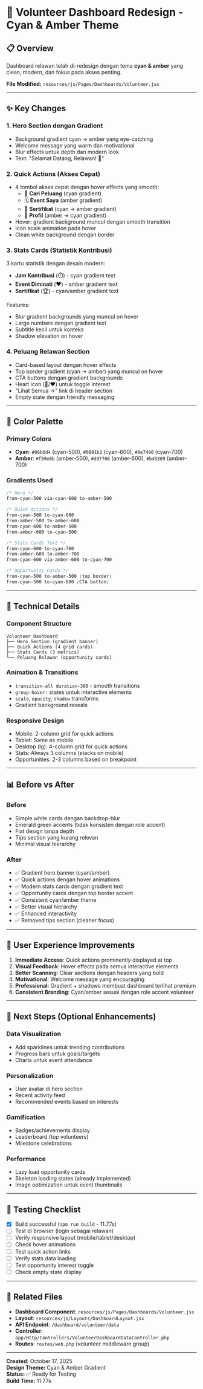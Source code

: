 # 🎨 Volunteer Dashboard Redesign - Cyan & Amber Theme

## 📋 Overview
Dashboard relawan telah di-redesign dengan tema **cyan & amber** yang clean, modern, dan fokus pada akses penting.

**File Modified:** `resources/js/Pages/Dashboards/Volunteer.jsx`

---

## ✨ Key Changes

### 1. **Hero Section dengan Gradient**
- Background gradient cyan → amber yang eye-catching
- Welcome message yang warm dan motivational
- Blur effects untuk depth dan modern look
- Text: "Selamat Datang, Relawan! 🤝"

### 2. **Quick Actions (Akses Cepat)**
- 4 tombol akses cepat dengan hover effects yang smooth:
  - 🤝 **Cari Peluang** (cyan gradient)
  - 🗓️ **Event Saya** (amber gradient)
  - 📜 **Sertifikat** (cyan → amber gradient)
  - 👤 **Profil** (amber → cyan gradient)
- Hover: gradient background muncul dengan smooth transition
- Icon scale animation pada hover
- Clean white background dengan border

### 3. **Stats Cards (Statistik Kontribusi)**
3 kartu statistik dengan desain modern:
- **Jam Kontribusi** (⏱️) - cyan gradient text
- **Event Diminati** (❤️) - amber gradient text
- **Sertifikat** (🏆) - cyan/amber gradient text

Features:
- Blur gradient backgrounds yang muncul on hover
- Large numbers dengan gradient text
- Subtitle kecil untuk konteks
- Shadow elevation on hover

### 4. **Peluang Relawan Section**
- Card-based layout dengan hover effects
- Top border gradient (cyan → amber) yang muncul on hover
- CTA buttons dengan gradient backgrounds
- Heart icon (🤍/❤️) untuk toggle interest
- "Lihat Semua →" link di header section
- Empty state dengan friendly messaging

---

## 🎨 Color Palette

### Primary Colors
- **Cyan**: `#06b6d4` (cyan-500), `#0891b2` (cyan-600), `#0e7490` (cyan-700)
- **Amber**: `#f59e0b` (amber-500), `#d97706` (amber-600), `#b45309` (amber-700)

### Gradients Used
```css
/* Hero */
from-cyan-500 via-cyan-600 to-amber-500

/* Quick Actions */
from-cyan-500 to-cyan-600
from-amber-500 to-amber-600
from-cyan-600 to-amber-500
from-amber-600 to-cyan-500

/* Stats Cards Text */
from-cyan-600 to-cyan-700
from-amber-600 to-amber-700
from-cyan-600 via-amber-600 to-cyan-700

/* Opportunity Cards */
from-cyan-500 to-amber-500 (top border)
from-cyan-500 to-cyan-600 (CTA button)
```

---

## 🔧 Technical Details

### Component Structure
```
Volunteer Dashboard
├── Hero Section (gradient banner)
├── Quick Actions (4 grid cards)
├── Stats Cards (3 metrics)
└── Peluang Relawan (opportunity cards)
```

### Animation & Transitions
- `transition-all duration-300` - smooth transitions
- `group-hover:` states untuk interactive elements
- `scale`, `opacity`, `shadow` transforms
- Gradient background reveals

### Responsive Design
- Mobile: 2-column grid for quick actions
- Tablet: Same as mobile
- Desktop (lg): 4-column grid for quick actions
- Stats: Always 3 columns (stacks on mobile)
- Opportunities: 2-3 columns based on breakpoint

---

## 📊 Before vs After

### Before
- Simple white cards dengan backdrop-blur
- Emerald green accents (tidak konsisten dengan role accent)
- Flat design tanpa depth
- Tips section yang kurang relevan
- Minimal visual hierarchy

### After
- ✅ Gradient hero banner (cyan/amber)
- ✅ Quick actions dengan hover animations
- ✅ Modern stats cards dengan gradient text
- ✅ Opportunity cards dengan top border accent
- ✅ Consistent cyan/amber theme
- ✅ Better visual hierarchy
- ✅ Enhanced interactivity
- ✅ Removed tips section (cleaner focus)

---

## 🎯 User Experience Improvements

1. **Immediate Access**: Quick actions prominently displayed at top
2. **Visual Feedback**: Hover effects pada semua interactive elements
3. **Better Scanning**: Clear sections dengan headers yang bold
4. **Motivational**: Welcome message yang encouraging
5. **Professional**: Gradient + shadows membuat dashboard terlihat premium
6. **Consistent Branding**: Cyan/amber sesuai dengan role accent volunteer

---

## 🚀 Next Steps (Optional Enhancements)

### Data Visualization
- Add sparklines untuk trending contributions
- Progress bars untuk goals/targets
- Charts untuk event attendance

### Personalization
- User avatar di hero section
- Recent activity feed
- Recommended events based on interests

### Gamification
- Badges/achievements display
- Leaderboard (top volunteers)
- Milestone celebrations

### Performance
- Lazy load opportunity cards
- Skeleton loading states (already implemented)
- Image optimization untuk event thumbnails

---

## 📝 Testing Checklist

- [x] Build successful (`npm run build` - 11.77s)
- [ ] Test di browser (login sebagai relawan)
- [ ] Verify responsive layout (mobile/tablet/desktop)
- [ ] Check hover animations
- [ ] Test quick action links
- [ ] Verify stats data loading
- [ ] Test opportunity interest toggle
- [ ] Check empty state display

---

## 🔗 Related Files

- **Dashboard Component**: `resources/js/Pages/Dashboards/Volunteer.jsx`
- **Layout**: `resources/js/Layouts/DashboardLayout.jsx`
- **API Endpoint**: `/dashboard/volunteer/data`
- **Controller**: `app/Http/Controllers/VolunteerDashboardDataController.php`
- **Routes**: `routes/web.php` (volunteer middleware group)

---

**Created:** October 17, 2025  
**Design Theme:** Cyan & Amber Gradient  
**Status:** ✅ Ready for Testing  
**Build Time:** 11.77s

